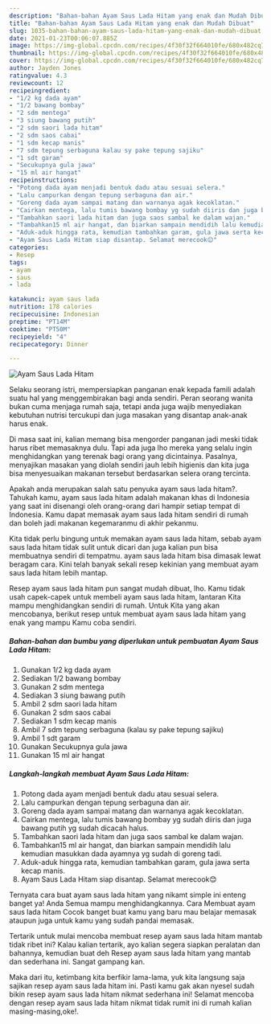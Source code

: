 ```yaml
---
description: "Bahan-bahan Ayam Saus Lada Hitam yang enak dan Mudah Dibuat"
title: "Bahan-bahan Ayam Saus Lada Hitam yang enak dan Mudah Dibuat"
slug: 1035-bahan-bahan-ayam-saus-lada-hitam-yang-enak-dan-mudah-dibuat
date: 2021-01-23T00:06:07.885Z
image: https://img-global.cpcdn.com/recipes/4f30f32f664010fe/680x482cq70/ayam-saus-lada-hitam-foto-resep-utama.jpg
thumbnail: https://img-global.cpcdn.com/recipes/4f30f32f664010fe/680x482cq70/ayam-saus-lada-hitam-foto-resep-utama.jpg
cover: https://img-global.cpcdn.com/recipes/4f30f32f664010fe/680x482cq70/ayam-saus-lada-hitam-foto-resep-utama.jpg
author: Jayden Jones
ratingvalue: 4.3
reviewcount: 12
recipeingredient:
- "1/2 kg dada ayam"
- "1/2 bawang bombay"
- "2 sdm mentega"
- "3 siung bawang putih"
- "2 sdm saori lada hitam"
- "2 sdm saos cabai"
- "1 sdm kecap manis"
- "7 sdm tepung serbaguna kalau sy pake tepung sajiku"
- "1 sdt garam"
- "Secukupnya gula jawa"
- "15 ml air hangat"
recipeinstructions:
- "Potong dada ayam menjadi bentuk dadu atau sesuai selera."
- "Lalu campurkan dengan tepung serbaguna dan air."
- "Goreng dada ayam sampai matang dan warnanya agak kecoklatan."
- "Cairkan mentega, lalu tumis bawang bombay yg sudah diiris dan juga bawang putih yg sudah dicacah halus."
- "Tambahkan saori lada hitam dan juga saos sambal ke dalam wajan."
- "Tambahkan15 ml air hangat, dan biarkan sampain mendidih lalu kemudian masukkan dada ayamnya yg sudah di goreng tadi."
- "Aduk-aduk hingga rata, kemudian tambahkan garam, gula jawa serta kecap manis."
- "Ayam Saus Lada Hitam siap disantap. Selamat merecook😊"
categories:
- Resep
tags:
- ayam
- saus
- lada

katakunci: ayam saus lada 
nutrition: 178 calories
recipecuisine: Indonesian
preptime: "PT14M"
cooktime: "PT50M"
recipeyield: "4"
recipecategory: Dinner

---
```



![Ayam Saus Lada Hitam](https://img-global.cpcdn.com/recipes/4f30f32f664010fe/680x482cq70/ayam-saus-lada-hitam-foto-resep-utama.jpg)

Selaku seorang istri, mempersiapkan panganan enak kepada famili adalah suatu hal yang menggembirakan bagi anda sendiri. Peran seorang  wanita bukan cuma menjaga rumah saja, tetapi anda juga wajib menyediakan kebutuhan nutrisi tercukupi dan juga masakan yang disantap anak-anak harus enak.

Di masa  saat ini, kalian memang bisa mengorder panganan jadi meski tidak harus ribet memasaknya dulu. Tapi ada juga lho mereka yang selalu ingin menghidangkan yang terenak bagi orang yang dicintainya. Pasalnya, menyajikan masakan yang diolah sendiri jauh lebih higienis dan kita juga bisa menyesuaikan makanan tersebut berdasarkan selera orang tercinta. 



Apakah anda merupakan salah satu penyuka ayam saus lada hitam?. Tahukah kamu, ayam saus lada hitam adalah makanan khas di Indonesia yang saat ini disenangi oleh orang-orang dari hampir setiap tempat di Indonesia. Kamu dapat memasak ayam saus lada hitam sendiri di rumah dan boleh jadi makanan kegemaranmu di akhir pekanmu.

Kita tidak perlu bingung untuk memakan ayam saus lada hitam, sebab ayam saus lada hitam tidak sulit untuk dicari dan juga kalian pun bisa membuatnya sendiri di tempatmu. ayam saus lada hitam bisa dimasak lewat beragam cara. Kini telah banyak sekali resep kekinian yang membuat ayam saus lada hitam lebih mantap.

Resep ayam saus lada hitam pun sangat mudah dibuat, lho. Kamu tidak usah capek-capek untuk membeli ayam saus lada hitam, lantaran Kita mampu menghidangkan sendiri di rumah. Untuk Kita yang akan mencobanya, berikut resep untuk membuat ayam saus lada hitam yang enak yang mampu Kamu coba sendiri.

<!--inarticleads1-->

##### Bahan-bahan dan bumbu yang diperlukan untuk pembuatan Ayam Saus Lada Hitam:

1. Gunakan 1/2 kg dada ayam
1. Sediakan 1/2 bawang bombay
1. Gunakan 2 sdm mentega
1. Sediakan 3 siung bawang putih
1. Ambil 2 sdm saori lada hitam
1. Gunakan 2 sdm saos cabai
1. Sediakan 1 sdm kecap manis
1. Ambil 7 sdm tepung serbaguna (kalau sy pake tepung sajiku)
1. Ambil 1 sdt garam
1. Gunakan Secukupnya gula jawa
1. Gunakan 15 ml air hangat




<!--inarticleads2-->

##### Langkah-langkah membuat Ayam Saus Lada Hitam:

1. Potong dada ayam menjadi bentuk dadu atau sesuai selera.
1. Lalu campurkan dengan tepung serbaguna dan air.
1. Goreng dada ayam sampai matang dan warnanya agak kecoklatan.
1. Cairkan mentega, lalu tumis bawang bombay yg sudah diiris dan juga bawang putih yg sudah dicacah halus.
1. Tambahkan saori lada hitam dan juga saos sambal ke dalam wajan.
1. Tambahkan15 ml air hangat, dan biarkan sampain mendidih lalu kemudian masukkan dada ayamnya yg sudah di goreng tadi.
1. Aduk-aduk hingga rata, kemudian tambahkan garam, gula jawa serta kecap manis.
1. Ayam Saus Lada Hitam siap disantap. Selamat merecook😊




Ternyata cara buat ayam saus lada hitam yang nikamt simple ini enteng banget ya! Anda Semua mampu menghidangkannya. Cara Membuat ayam saus lada hitam Cocok banget buat kamu yang baru mau belajar memasak ataupun juga untuk kamu yang sudah pandai memasak.

Tertarik untuk mulai mencoba membuat resep ayam saus lada hitam mantab tidak ribet ini? Kalau kalian tertarik, ayo kalian segera siapkan peralatan dan bahannya, kemudian buat deh Resep ayam saus lada hitam yang mantab dan sederhana ini. Sangat gampang kan. 

Maka dari itu, ketimbang kita berfikir lama-lama, yuk kita langsung saja sajikan resep ayam saus lada hitam ini. Pasti kamu gak akan nyesel sudah bikin resep ayam saus lada hitam nikmat sederhana ini! Selamat mencoba dengan resep ayam saus lada hitam nikmat tidak rumit ini di rumah kalian masing-masing,oke!.


